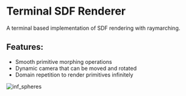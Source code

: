 # Terminal SDF Renderer
A terminal based implementation of SDF rendering with raymarching.
## Features:
- Smooth primitive morphing operations
- Dynamic camera that can be moved and rotated
- Domain repetition to render primitives infinitely

![inf_spheres](https://media4.giphy.com/media/v1.Y2lkPTc5MGI3NjExMWp6bDM5cnN4eHJnM2ZocTdlNjNwNTh6dHlqY2loZnd2bjRxaDNqaiZlcD12MV9pbnRlcm5hbF9naWZfYnlfaWQmY3Q9Zw/RNrM605Lv6txym3Tla/giphy.gif)
